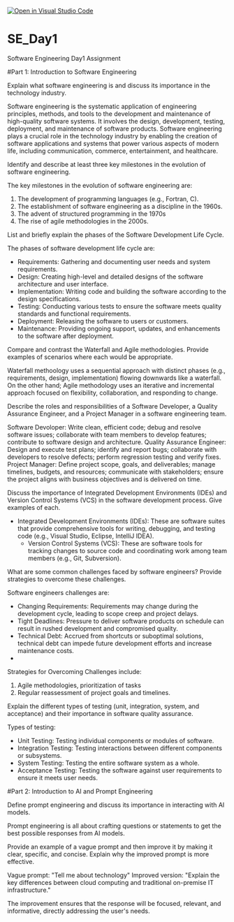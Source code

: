 [![Open in Visual Studio Code](https://classroom.github.com/assets/open-in-vscode-2e0aaae1b6195c2367325f4f02e2d04e9abb55f0b24a779b69b11b9e10269abc.svg)](https://classroom.github.com/online_ide?assignment_repo_id=15569128&assignment_repo_type=AssignmentRepo)
# SE_Day1
Software Engineering Day1 Assignment

#Part 1: Introduction to Software Engineering

Explain what software engineering is and discuss its importance in the technology industry.

Software engineering is the systematic application of engineering principles, methods, and tools to the development and maintenance of high-quality software systems. It involves the design, development, testing, deployment, and maintenance of software products.  Software engineering plays a crucial role in the technology industry by enabling the creation of software applications and systems that power various aspects of modern life, including communication, commerce, entertainment, and healthcare.
  

Identify and describe at least three key milestones in the evolution of software engineering.

The key milestones in the evolution of software engineering are:
1. The development of programming languages (e.g., Fortran, C).
2. The establishment of software engineering as a discipline in the 1960s.
3. The advent of structured programming in the 1970s
4. The rise of agile methodologies in the 2000s.




List and briefly explain the phases of the Software Development Life Cycle.

The phases of software development life cycle are:
  - Requirements: Gathering and documenting user needs and system requirements.
  - Design: Creating high-level and detailed designs of the software architecture and user interface.
  - Implementation: Writing code and building the software according to the design specifications.
  - Testing: Conducting various tests to ensure the software meets quality standards and functional requirements.
  - Deployment: Releasing the software to users or customers.
  - Maintenance: Providing ongoing support, updates, and enhancements to the software after deployment.



Compare and contrast the Waterfall and Agile methodologies. Provide examples of scenarios where each would be appropriate.

 Waterfall methoology uses a sequential approach with distinct phases (e.g., requirements, design, implementation) flowing downwards like a waterfall. On the other hand; Agile methodology uses an iterative and incremental approach focused on flexibility, collaboration, and responding to change.



Describe the roles and responsibilities of a Software Developer, a Quality Assurance Engineer, and a Project Manager in a software engineering team.

Software Devoloper: Write clean, efficient code; debug and resolve software issues; collaborate with team members to develop features; contribute to software design and architecture.
Quality Assurance Engineer: Design and execute test plans; identify and report bugs; collaborate with developers to resolve defects; perform regression testing and verify fixes.
Project Manager: Define project scope, goals, and deliverables; manage timelines, budgets, and resources; communicate with stakeholders; ensure the project aligns with business objectives and is delivered on time.



Discuss the importance of Integrated Development Environments (IDEs) and Version Control Systems (VCS) in the software development process. Give examples of each.

- Integrated Development Environments (IDEs): These are software suites that provide comprehensive tools for writing, debugging, and testing code (e.g., Visual Studio, Eclipse, IntelliJ IDEA).
  - Version Control Systems (VCS): These are software tools for tracking changes to source code and coordinating work among team members (e.g., Git, Subversion).

What are some common challenges faced by software engineers? Provide strategies to overcome these challenges.

Software engineers challenges are:
  - Changing Requirements: Requirements may change during the development cycle, leading to scope creep and project delays.
  - Tight Deadlines: Pressure to deliver software products on schedule can result in rushed development and compromised quality.
  - Technical Debt: Accrued from shortcuts or suboptimal solutions, technical debt can impede future development efforts and increase maintenance costs.
  - 
Strategies for Overcoming Challenges include:
1. Agile methodologies, prioritization of tasks
2. Regular reassessment of project goals and timelines.

Explain the different types of testing (unit, integration, system, and acceptance) and their importance in software quality assurance.

Types of testing: 
 - Unit Testing: Testing individual components or modules of software.
  - Integration Testing: Testing interactions between different components or subsystems.
  - System Testing: Testing the entire software system as a whole.
  - Acceptance Testing: Testing the software against user requirements to ensure it meets user needs.



#Part 2: Introduction to AI and Prompt Engineering


Define prompt engineering and discuss its importance in interacting with AI models.

Prompt engineering is all about crafting questions or statements to get the best possible responses from AI models. 



Provide an example of a vague prompt and then improve it by making it clear, specific, and concise. Explain why the improved prompt is more effective.

Vague prompt: "Tell me about technology"
Improved version: "Explain the key differences between cloud computing and traditional on-premise IT infrastructure."


The improvement ensures that the response will be focused, relevant, and informative, directly addressing the user's needs.

